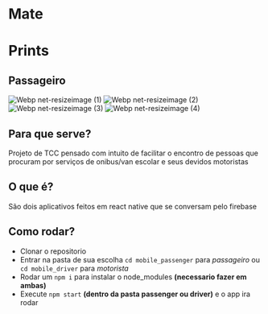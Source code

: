 # Mate

# Prints
## Passageiro
![Webp net-resizeimage (1)](https://user-images.githubusercontent.com/39389740/98268325-2523d880-1f6b-11eb-995b-30799cfc5cb1.png)
![Webp net-resizeimage (2)](https://user-images.githubusercontent.com/39389740/98268324-248b4200-1f6b-11eb-8c99-ab356c67206c.png)
![Webp net-resizeimage (3)](https://user-images.githubusercontent.com/39389740/98268320-248b4200-1f6b-11eb-99d3-3a3474877678.png)
![Webp net-resizeimage (4)](https://user-images.githubusercontent.com/39389740/98268318-235a1500-1f6b-11eb-974a-60d89df7cd20.png)

## Para que serve?
Projeto de TCC pensado com intuito de facilitar o encontro de pessoas que procuram por serviços de onibus/van escolar e seus devidos motoristas

## O que é?
São dois aplicativos feitos em react native que se conversam pelo firebase

## Como rodar?
- Clonar o repositorio
- Entrar na pasta de sua escolha `cd mobile_passenger` para *passageiro* ou `cd mobile_driver` para *motorista*
- Rodar um `npm i` para instalar o node_modules **(necessario fazer em ambas)**
- Execute `npm start` **(dentro da pasta passenger ou driver)** e o app ira rodar



